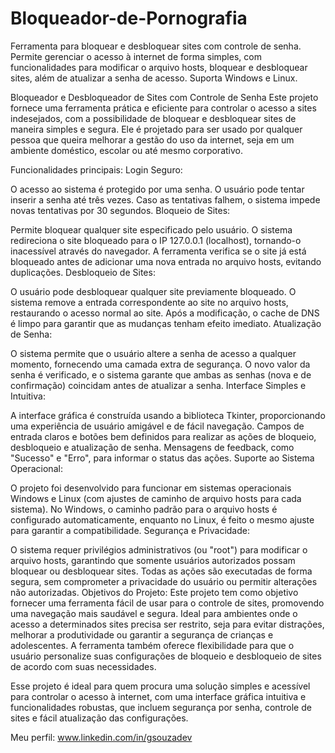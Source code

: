 # Bloqueador-de-Pornografia
Ferramenta para bloquear e desbloquear sites com controle de senha. Permite gerenciar o acesso à internet de forma simples, com funcionalidades para modificar o arquivo hosts, bloquear e desbloquear sites, além de atualizar a senha de acesso. Suporta Windows e Linux.


Bloqueador e Desbloqueador de Sites com Controle de Senha
Este projeto fornece uma ferramenta prática e eficiente para controlar o acesso a sites indesejados, com a possibilidade de bloquear e desbloquear sites de maneira simples e segura. Ele é projetado para ser usado por qualquer pessoa que queira melhorar a gestão do uso da internet, seja em um ambiente doméstico, escolar ou até mesmo corporativo.

Funcionalidades principais:
Login Seguro:

O acesso ao sistema é protegido por uma senha.
O usuário pode tentar inserir a senha até três vezes. Caso as tentativas falhem, o sistema impede novas tentativas por 30 segundos.
Bloqueio de Sites:

Permite bloquear qualquer site especificado pelo usuário.
O sistema redireciona o site bloqueado para o IP 127.0.0.1 (localhost), tornando-o inacessível através do navegador.
A ferramenta verifica se o site já está bloqueado antes de adicionar uma nova entrada no arquivo hosts, evitando duplicações.
Desbloqueio de Sites:

O usuário pode desbloquear qualquer site previamente bloqueado.
O sistema remove a entrada correspondente ao site no arquivo hosts, restaurando o acesso normal ao site.
Após a modificação, o cache de DNS é limpo para garantir que as mudanças tenham efeito imediato.
Atualização de Senha:

O sistema permite que o usuário altere a senha de acesso a qualquer momento, fornecendo uma camada extra de segurança.
O novo valor da senha é verificado, e o sistema garante que ambas as senhas (nova e de confirmação) coincidam antes de atualizar a senha.
Interface Simples e Intuitiva:

A interface gráfica é construída usando a biblioteca Tkinter, proporcionando uma experiência de usuário amigável e de fácil navegação.
Campos de entrada claros e botões bem definidos para realizar as ações de bloqueio, desbloqueio e atualização de senha.
Mensagens de feedback, como "Sucesso" e "Erro", para informar o status das ações.
Suporte ao Sistema Operacional:

O projeto foi desenvolvido para funcionar em sistemas operacionais Windows e Linux (com ajustes de caminho de arquivo hosts para cada sistema).
No Windows, o caminho padrão para o arquivo hosts é configurado automaticamente, enquanto no Linux, é feito o mesmo ajuste para garantir a compatibilidade.
Segurança e Privacidade:

O sistema requer privilégios administrativos (ou "root") para modificar o arquivo hosts, garantindo que somente usuários autorizados possam bloquear ou desbloquear sites.
Todas as ações são executadas de forma segura, sem comprometer a privacidade do usuário ou permitir alterações não autorizadas.
Objetivos do Projeto:
Este projeto tem como objetivo fornecer uma ferramenta fácil de usar para o controle de sites, promovendo uma navegação mais saudável e segura. Ideal para ambientes onde o acesso a determinados sites precisa ser restrito, seja para evitar distrações, melhorar a produtividade ou garantir a segurança de crianças e adolescentes. A ferramenta também oferece flexibilidade para que o usuário personalize suas configurações de bloqueio e desbloqueio de sites de acordo com suas necessidades.

Esse projeto é ideal para quem procura uma solução simples e acessível para controlar o acesso à internet, com uma interface gráfica intuitiva e funcionalidades robustas, que incluem segurança por senha, controle de sites e fácil atualização das configurações.

Meu perfil: www.linkedin.com/in/gsouzadev

